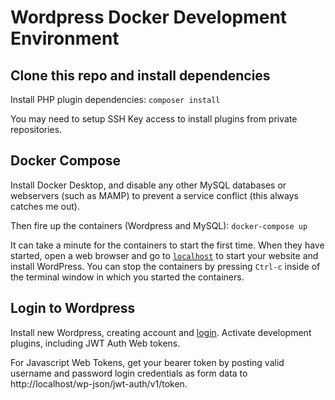 # Wordpress Docker Development Environment

## Clone this repo and install dependencies

Install PHP plugin dependencies: `composer install`

You may need to setup SSH Key access to install plugins from private repositories.

## Docker Compose 

Install Docker Desktop, and disable any other MySQL databases or webservers (such as MAMP) to prevent a service conflict (this always catches me out).

Then fire up the containers (Wordpress and MySQL): 
`docker-compose up`

It can take a minute for the containers to start the first time. When they have started, open a web browser and go to [`localhost`](http://localhost) to start your website and install WordPress. You can stop the containers by pressing `Ctrl-c` inside of the terminal window in which you started the containers.
 
## Login to Wordpress

Install new Wordpress, creating account and [login](http://localhost/wp-login.php). Activate development plugins, including JWT Auth Web tokens.

For Javascript Web Tokens, get your bearer token by posting valid username and password login credentials as form data to http://localhost/wp-json/jwt-auth/v1/token.